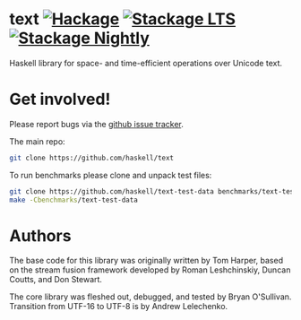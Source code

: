 # text [![Hackage](http://img.shields.io/hackage/v/text.svg)](https://hackage.haskell.org/package/text) [![Stackage LTS](http://stackage.org/package/text/badge/lts)](http://stackage.org/lts/package/text) [![Stackage Nightly](http://stackage.org/package/text/badge/nightly)](http://stackage.org/nightly/package/text)

Haskell library for space- and time-efficient operations over Unicode text.

# Get involved!

Please report bugs via the
[github issue tracker](https://github.com/haskell/text/issues).

The main repo:

```bash
git clone https://github.com/haskell/text
```

To run benchmarks please clone and unpack test files:

```bash
git clone https://github.com/haskell/text-test-data benchmarks/text-test-data
make -Cbenchmarks/text-test-data
```

# Authors

The base code for this library was originally written by Tom Harper,
based on the stream fusion framework developed by Roman Leshchinskiy,
Duncan Coutts, and Don Stewart.

The core library was fleshed out, debugged, and tested by Bryan
O'Sullivan. Transition from UTF-16 to UTF-8 is by Andrew Lelechenko.
